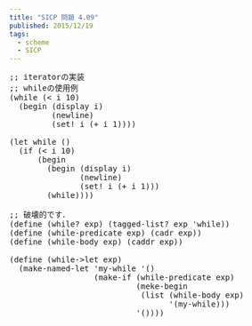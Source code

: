 ```yaml
---
title: "SICP 問題 4.09"
published: 2015/12/19
tags:
  - scheme
  - SICP
---
```



<pre class="code lang-scheme" data-lang="scheme" data-unlink><span class="synComment">;; iteratorの実装</span>
<span class="synComment">;; whileの使用例</span>
<span class="synSpecial">(</span>while <span class="synSpecial">(</span><span class="synIdentifier">&lt;</span> i <span class="synConstant">10</span><span class="synSpecial">)</span>
  <span class="synSpecial">(</span><span class="synStatement">begin</span> <span class="synSpecial">(</span><span class="synIdentifier">display</span> i<span class="synSpecial">)</span>
         <span class="synSpecial">(</span><span class="synIdentifier">newline</span><span class="synSpecial">)</span>
         <span class="synSpecial">(</span><span class="synStatement">set!</span> i <span class="synSpecial">(</span><span class="synIdentifier">+</span> i <span class="synConstant">1</span><span class="synSpecial">))))</span>

<span class="synSpecial">(</span><span class="synStatement">let</span> while <span class="synSpecial">()</span>
  <span class="synSpecial">(</span><span class="synStatement">if</span> <span class="synSpecial">(</span><span class="synIdentifier">&lt;</span> i <span class="synConstant">10</span><span class="synSpecial">)</span>
      <span class="synSpecial">(</span><span class="synStatement">begin</span>
        <span class="synSpecial">(</span><span class="synStatement">begin</span> <span class="synSpecial">(</span><span class="synIdentifier">display</span> i<span class="synSpecial">)</span>
               <span class="synSpecial">(</span><span class="synIdentifier">newline</span><span class="synSpecial">)</span>
               <span class="synSpecial">(</span><span class="synStatement">set!</span> i <span class="synSpecial">(</span><span class="synIdentifier">+</span> i <span class="synConstant">1</span><span class="synSpecial">)))</span>
        <span class="synSpecial">(</span>while<span class="synSpecial">))))</span>

<span class="synComment">;; 破壊的です．</span>
<span class="synSpecial">(</span><span class="synStatement">define</span> <span class="synSpecial">(</span>while? <span class="synIdentifier">exp</span><span class="synSpecial">)</span> <span class="synSpecial">(</span>tagged-list? <span class="synIdentifier">exp</span> <span class="synSpecial">'</span>while<span class="synSpecial">))</span>
<span class="synSpecial">(</span><span class="synStatement">define</span> <span class="synSpecial">(</span>while-predicate <span class="synIdentifier">exp</span><span class="synSpecial">)</span> <span class="synSpecial">(</span><span class="synIdentifier">cadr</span> <span class="synIdentifier">exp</span><span class="synSpecial">))</span>
<span class="synSpecial">(</span><span class="synStatement">define</span> <span class="synSpecial">(</span>while-body <span class="synIdentifier">exp</span><span class="synSpecial">)</span> <span class="synSpecial">(</span><span class="synIdentifier">caddr</span> <span class="synIdentifier">exp</span><span class="synSpecial">))</span>

<span class="synSpecial">(</span><span class="synStatement">define</span> <span class="synSpecial">(</span>while-&gt;let <span class="synIdentifier">exp</span><span class="synSpecial">)</span>
  <span class="synSpecial">(</span>make-named-let <span class="synSpecial">'</span>my-while <span class="synSpecial">'()</span>
                  <span class="synSpecial">(</span>make-if <span class="synSpecial">(</span>while-predicate <span class="synIdentifier">exp</span><span class="synSpecial">)</span>
                           <span class="synSpecial">(</span>meke-begin
                            <span class="synSpecial">(</span><span class="synIdentifier">list</span> <span class="synSpecial">(</span>while-body <span class="synIdentifier">exp</span><span class="synSpecial">)</span>
                                  <span class="synSpecial">'(</span>my-while<span class="synSpecial">)))</span>
                           <span class="synSpecial">'())))</span>
</pre>


